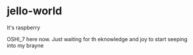 # jello-world
It's raspberry

OSHI_7 here now. Just waiting for th eknowledge and joy to start seeping into my brayne
